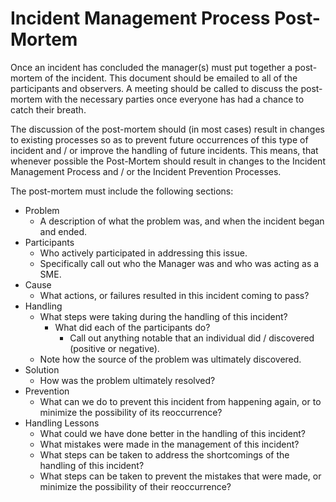 # Incident Management Process Post-Mortem

Once an incident has concluded the manager(s) must put together a post-mortem of the incident. This document should be emailed to all of the participants and observers. A meeting should be called to discuss the post-mortem with the necessary parties once everyone has had a chance to catch their breath. 

The discussion of the post-mortem should (in most cases) result in changes to existing processes so as to prevent future occurrences of this type of incident and / or improve the handling of future incidents. This means, that whenever possible the Post-Mortem should result in changes to the Incident Management Process and / or the Incident Prevention Processes. 

The post-mortem must include the following sections:

* Problem
	* A description of what the problem was, and when the incident began and ended.
* Participants
	* Who actively participated in addressing this issue.
	* Specifically call out who the Manager was and who was acting as a SME. 
* Cause
	* What actions, or failures resulted in this incident coming to pass?
* Handling
	* What steps were taking during the handling of this incident?
		* What did each of the participants do?
			* Call out anything notable that an individual did / discovered (positive or negative).
	* Note how the source of the problem was ultimately discovered.
* Solution
	* How was the problem ultimately resolved?
* Prevention
	* What can we do to prevent this incident from happening again, or to minimize the possibility of its reoccurrence?
* Handling Lessons
	* What could we have done better in the handling of this incident?
	* What mistakes were made in the management  of this incident? 
	* What steps can be taken to address the shortcomings of the handling of this incident?
	* What steps can be taken to prevent the mistakes that were made, or minimize the possibility of their reoccurrence?